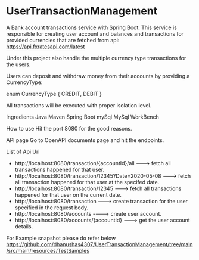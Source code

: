 # UserTransactionManagement
A Bank account transactions service with Spring Boot. This service is responsible for creating user account and balances and transactions for provided currencies that are fetched from api:
https://api.fxratesapi.com/latest

Under this project also handle the multiple currency type transactions for the users.

Users can deposit and withdraw money from their accounts by providing a CurrencyType:

enum CurrencyType 
{
CREDIT, DEBIT
}

All transactions will be executed with proper isolation level.

Ingredients
Java
Maven 
Spring Boot
mySql
MySql WorkBench

How to use
Hit the port 8080 for the good reasons.

API page
Go to OpenAPI documents page and hit the endpoints.

List of Api Uri
* http://localhost:8080/transaction/{accountId}/all ---> fetch all transactions happened for that user.
* http://localhost:8080/transaction/12345?Date=2020-05-08  ---> fetch all transaction happened for that user at the specifed date.
* http://localhost:8080/transaction/12345  ---> fetch all transactions happened for that user on the current date.
* http://localhost:8080/transaction ---> create transaction for the user specified in the request body.
* http://localhost:8080/accounts  ----> create user account.
* http://localhost:8080/accounts/{accountId}  ---> get the user account details.


For Example snapshot please do refer below 
https://github.com/dhanushas4307/UserTransactionManagement/tree/main/src/main/resources/TestSamples

